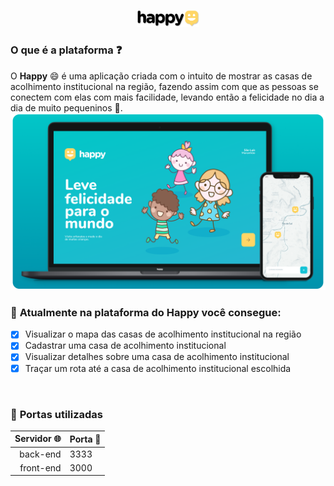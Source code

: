 <p align="center">
  <img alt="Logo" src="./.github/happy-logo.png" width="20%"/>

<br/>  

### O que é a plataforma ❓

O **Happy** 😄 é uma aplicação criada com o intuito de mostrar as casas de acolhimento institucional na região, fazendo assim com que as pessoas se conectem com elas com mais facilidade, levando então a felicidade no dia a dia de muito pequeninos 🧒.
<img alt="Happy" src="./.github/happy-image.png"/>
<br/>
  
### 🚀 **Atualmente na plataforma do Happy você consegue:**
- [x] Visualizar o mapa das casas de acolhimento institucional na região
- [x] Cadastrar uma casa de acolhimento institucional 
- [x] Visualizar detalhes sobre uma casa de acolhimento institucional
- [x] Traçar um rota até a casa de acolhimento institucional escolhida

<br/>

### 🚧 **Portas utilizadas**

Servidor 🌐 | Porta 🚪
---------:|:--------
back-end  |  3333
front-end |  3000

  
